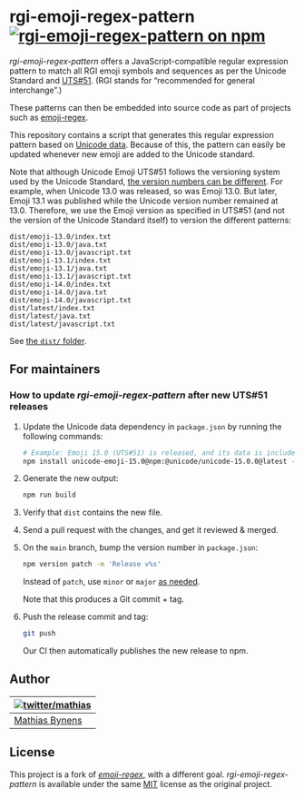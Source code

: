 # rgi-emoji-regex-pattern [![rgi-emoji-regex-pattern on npm](https://img.shields.io/npm/v/rgi-emoji-regex-pattern)](https://www.npmjs.com/package/rgi-emoji-regex-pattern)

_rgi-emoji-regex-pattern_ offers a JavaScript-compatible regular expression pattern to match all RGI emoji symbols and sequences as per the Unicode Standard and [UTS#51](https://www.unicode.org/reports/tr51/). (RGI stands for “recommended for general interchange”.)

These patterns can then be embedded into source code as part of projects such as [emoji-regex](https://github.com/mathiasbynens/emoji-regex).

This repository contains a script that generates this regular expression pattern based on [Unicode data](https://github.com/node-unicode/node-unicode-data). Because of this, the pattern can easily be updated whenever new emoji are added to the Unicode standard.

Note that although Unicode Emoji UTS#51 follows the versioning system used by the Unicode Standard, [the version numbers can be different](https://www.unicode.org/reports/tr51/#EmojiVersions). For example, when Unicode 13.0 was released, so was Emoji 13.0. But later, Emoji 13.1 was published while the Unicode version number remained at 13.0. Therefore, we use the Emoji version as specified in UTS#51 (and not the version of the Unicode Standard itself) to version the different patterns:

```
dist/emoji-13.0/index.txt
dist/emoji-13.0/java.txt
dist/emoji-13.0/javascript.txt
dist/emoji-13.1/index.txt
dist/emoji-13.1/java.txt
dist/emoji-13.1/javascript.txt
dist/emoji-14.0/index.txt
dist/emoji-14.0/java.txt
dist/emoji-14.0/javascript.txt
dist/latest/index.txt
dist/latest/java.txt
dist/latest/javascript.txt
```

See [the `dist/` folder](https://github.com/mathiasbynens/rgi-emoji-regex-pattern/tree/main/dist).

## For maintainers

### How to update _rgi-emoji-regex-pattern_ after new UTS#51 releases

1. Update the Unicode data dependency in `package.json` by running the following commands:

    ```sh
    # Example: Emoji 15.0 (UTS#51) is released, and its data is included in the @unicode/unicode-14.0.0 package.
    npm install unicode-emoji-15.0@npm:@unicode/unicode-15.0.0@latest --save-dev
    ````

1. Generate the new output:

    ```sh
    npm run build
    ```

1. Verify that `dist` contains the new file.

1. Send a pull request with the changes, and get it reviewed & merged.

1. On the `main` branch, bump the version number in `package.json`:

    ```sh
    npm version patch -m 'Release v%s'
    ```

    Instead of `patch`, use `minor` or `major` [as needed](https://semver.org/).

    Note that this produces a Git commit + tag.

1. Push the release commit and tag:

    ```sh
    git push
    ```

    Our CI then automatically publishes the new release to npm.

## Author

| [![twitter/mathias](https://gravatar.com/avatar/24e08a9ea84deb17ae121074d0f17125?s=70)](https://twitter.com/mathias "Follow @mathias on Twitter") |
|---|
| [Mathias Bynens](https://mathiasbynens.be/) |

## License

This project is a fork of [_emoji-regex_](https://github.com/mathiasbynens/emoji-regex), with a different goal. _rgi-emoji-regex-pattern_ is available under the same [MIT](https://mths.be/mit) license as the original project.
